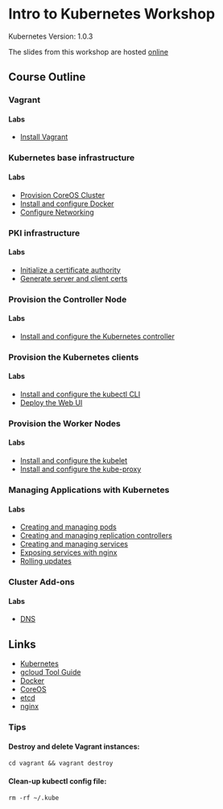 # Intro to Kubernetes Workshop

Kubernetes Version: 1.0.3

The slides from this workshop are hosted [online](http://go-talks.appspot.com/github.com/kelseyhightower/intro-to-kubernetes-workshop/slides/talk.slide#1)

## Course Outline

### Vagrant

#### Labs

  * [Install Vagrant](labs/install-vagrant.md)

### Kubernetes base infrastructure

#### Labs

  * [Provision CoreOS Cluster](labs/provisioning-coreos-on-vagrant.md)
  * [Install and configure Docker](labs/install-and-configure-docker.md)
  * [Configure Networking](labs/configure-networking.md)

### PKI infrastructure

#### Labs

  * [Initialize a certificate authority](labs/initialize-a-certificate-authority.md)
  * [Generate server and client certs](labs/generate-server-and-client-certs.md)

### Provision the Controller Node

#### Labs

  * [Install and configure the Kubernetes controller](labs/kuberentes-controller-pod.md)

### Provision the Kubernetes clients

#### Labs

  * [Install and configure the kubectl CLI](labs/install-and-configure-kubectl.md)
  * [Deploy the Web UI](labs/cluster-add-on-ui.md)

### Provision the Worker Nodes

#### Labs

  * [Install and configure the kubelet](labs/install-and-configure-kubelet.md)
  * [Install and configure the kube-proxy](labs/install-and-configure-kube-proxy.md)

### Managing Applications with Kubernetes

#### Labs

  * [Creating and managing pods](labs/pods.md)
  * [Creating and managing replication controllers](labs/replication-controllers.md)
  * [Creating and managing services](labs/services.md)
  * [Exposing services with nginx](labs/exposing-services-with-nginx.md)
  * [Rolling updates](labs/rolling-updates.md)

### Cluster Add-ons

#### Labs

  * [DNS](labs/cluster-add-on-dns.md)

## Links

  * [Kubernetes](http://googlecloudplatform.github.io/kubernetes)
  * [gcloud Tool Guide](https://cloud.google.com/sdk/gcloud)
  * [Docker](https://docs.docker.com)
  * [CoreOS](https://coreos.com)
  * [etcd](https://coreos.com/docs/distributed-configuration/getting-started-with-etcd)
  * [nginx](http://nginx.org)

### Tips

#### Destroy and delete Vagrant instances:

```
cd vagrant && vagrant destroy
```

#### Clean-up kubectl config file:

```
rm -rf ~/.kube
```
